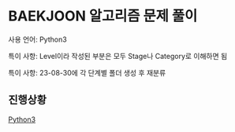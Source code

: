 # BAEKJOON 알고리즘 문제 풀이
사용 언어: Python3

특이 사항: Level이라 작성된 부분은 모두 Stage나 Category로 이해하면 됨

특이 사항: 23-08-30에 각 단계별 폴더 생성 후 재분류

## 진행상황
[Python3](https://github.com/HSK021843/Baekjoon_problem_solving/blob/main/by_Python_3.txt)
